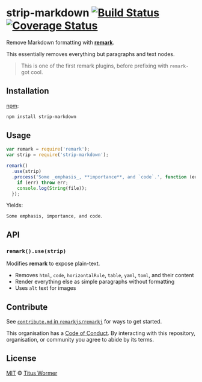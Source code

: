 # strip-markdown [![Build Status][travis-badge]][travis] [![Coverage Status][codecov-badge]][codecov]

Remove Markdown formatting with [**remark**][remark].

This essentially removes everything but paragraphs and text nodes.

> This is one of the first remark plugins, before prefixing with
> `remark-` got cool.

## Installation

[npm][]:

```bash
npm install strip-markdown
```

## Usage

```javascript
var remark = require('remark');
var strip = require('strip-markdown');

remark()
  .use(strip)
  .process('Some _emphasis_, **importance**, and `code`.', function (err, file) {
    if (err) throw err;
    console.log(String(file));
  });
```

Yields:

```text
Some emphasis, importance, and code.
```

## API

### `remark().use(strip)`

Modifies **remark** to expose plain-text.

*   Removes `html`, `code`, `horizontalRule`, `table`, `yaml`, `toml`, and their
    content
*   Render everything else as simple paragraphs without formatting
*   Uses `alt` text for images

## Contribute

See [`contribute.md` in `remarkjs/remarkj`][contribute] for ways to get started.

This organisation has a [Code of Conduct][coc].  By interacting with this
repository, organisation, or community you agree to abide by its terms.

## License

[MIT][license] © [Titus Wormer][author]

<!-- Definitions -->

[travis-badge]: https://img.shields.io/travis/remarkjs/strip-markdown.svg

[travis]: https://travis-ci.org/remarkjs/strip-markdown

[codecov-badge]: https://img.shields.io/codecov/c/github/remarkjs/strip-markdown.svg

[codecov]: https://codecov.io/github/remarkjs/strip-markdown

[npm]: https://docs.npmjs.com/cli/install

[license]: LICENSE

[author]: http://wooorm.com

[remark]: https://github.com/remarkjs/remark

[contribute]: https://github.com/remarkjs/remark/blob/master/contributing.md

[coc]: https://github.com/remarkjs/remark/blob/master/code-of-conduct.md
